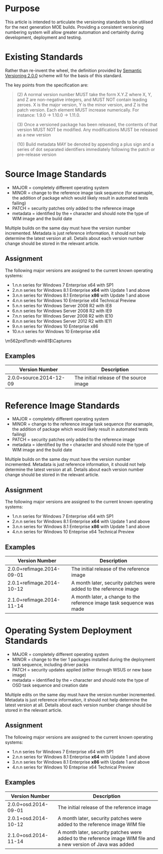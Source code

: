 

# Purpose
This article is intended to articulate the versioning standards to be utilised for the next generation MOE builds. Providing a consistent versioning numbering system will allow greater automation and certainity during development, deployment and testing.

# Existing Standards
Rather than re-invent the wheel, the definition provided by [Semantic Versioning 2.0.0](http://semver.org/) scheme will for the basis of this standard.

The key points from the specification are:

  > (2) A normal version number MUST take the form X.Y.Z where X, Y, and Z are non-negative integers, and MUST NOT contain leading zeroes. X is the major version, Y is the minor version, and Z is the patch version. Each element MUST increase numerically. For instance: 1.9.0 -> 1.10.0 -> 1.11.0.

  > (3) Once a versioned package has been released, the contents of that version MUST NOT be modified. Any modifications MUST be released as a new version

  > (10) Build metadata MAY be denoted by appending a plus sign and a series of dot separated identifiers immediately following the patch or pre-release version

# Source Image Standards

* MAJOR = completely different operating system
* MINOR = change to the reference image task sequence (for examaple, the addition of package which would likely result in automated tests failing)
* PATCH = security patches only added to the reference image
* metadata = identified by the `+` character and should note the type of WIM image and the build date

Multiple builds on the same day must have the version number incremented. Metadata is just reference information, it should not help determine the latest version at all. Details about each version number change should be stored in the relevant article.

## Assignment
The following major versions are assigned to the current known operating systems:

* 1.n.n series for Windows 7 Enterprise x64 with SP1 
* 2.n.n series for Windows 8.1 Enterprise __x64__ with Update 1 and above
* 3.n.n series for Windows 8.1 Enterprise __x86__ with Update 1 and above
* 4.n.n series for Windows 10 Enterprise x64 Technical Preview
* 5.n.n series for Windows Server 2008 R2 with IE8
* 6.n.n series for Windows Server 2008 R2 with IE9
* 7.n.n series for Windows Server 2008 R2 with IE10
* 8.n.n series for Windows Server 2012 R2 with IE11
* 9.n.n series for Windows 10 Enterprise x86
* 10.n.n series for Windows 10 Enterprise x64

\\m562prd1\mdt-win81$\Captures

## Examples

Version Number | Description
--- | ---
2.0.0+source.2014-12-09  | The initial release of the source image

# Reference Image Standards

* MAJOR = completely different operating system
* MINOR = change to the reference image task sequence (for examaple, the addition of package which would likely result in automated tests failing)
* PATCH = security patches only added to the reference image
* metadata = identified by the `+` character and should note the type of WIM image and the build date

Multiple builds on the same day must have the version number incremented. Metadata is just reference information, it should not help determine the latest version at all. Details about each version number change should be stored in the relevant article.

## Assignment
The following major versions are assigned to the current known operating systems:

* 1.n.n series for Windows 7 Enterprise x64 with SP1 
* 2.n.n series for Windows 8.1 Enterprise __x64__ with Update 1 and above
* 3.n.n series for Windows 8.1 Enterprise __x86__ with Update 1 and above
* 4.n.n series for Windows 10 Enteprise x64 Technical Preview

## Examples

Version Number | Description
--- | ---
2.0.0+refimage.2014-09-01  | The initial release of the reference image
2.0.1+refimage.2014-10-12  | A month later, security patches were added to the reference image
2.1.0+refimage.2014-11-14  | A month later, a change to the reference image task sequence was made

# Operating System Deployment Standards

* MAJOR = completely different operating system
* MINOR = change to the tier 1 packages installed during the deployment task sequence, including driver packs
* PATCH = security updates applied (either through WSUS or new base image)
* metadata = identified by the `+` character and should note the type of OSD task sequence and creation date

Multiple edits on the same day must have the version number incremented. Metadata is just reference information, it should not help determine the latest version at all. Details about each version number change should be stored in the relevant article.

## Assignment
The following major versions are assigned to the current known operating systems:

* 1.n.n series for Windows 7 Enterprise x64 with SP1 
* 2.n.n series for Windows 8.1 Enterprise __x64__ with Update 1 and above
* 3.n.n series for Windows 8.1 Enterprise __x86__ with Update 1 and above
* 4.n.n series for Windows 10 Enteprise x64 Technical Preview

## Examples

Version Number | Description
--- | ---
2.0.0+osd.2014-09-01 | The initial release of the reference image
2.0.1+osd.2014-10-12 | A month later, security patches were added to the reference image WIM file
2.1.0+osd.2014-11-14 | A month later, security patches were added to the reference image WIM file and a new version of Java was added
